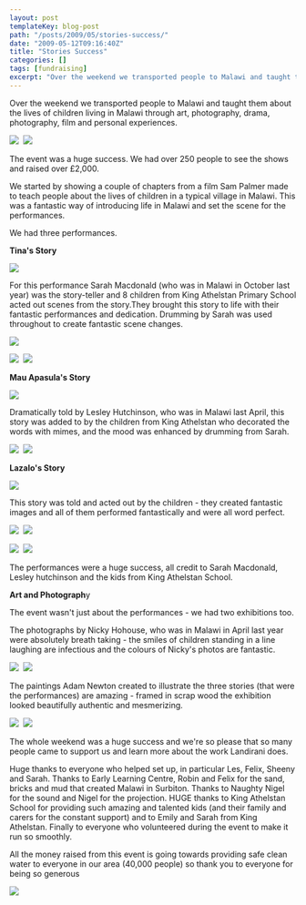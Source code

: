 ```yaml
---
layout: post
templateKey: blog-post
path: "/posts/2009/05/stories-success/"
date: "2009-05-12T09:16:40Z"
title: "Stories Success"
categories: []
tags: [fundraising]
excerpt: "Over the weekend we transported people to Malawi and taught them about the lives of children living..."
---
```


Over the weekend we transported people to Malawi and taught them about the lives of children living in Malawi through art, photography, drama, photography, film and personal experiences.

![](https://www.landirani.org/image_library/news/thumb-200x200/4a09693f0a547stories_from_malawi_2009__01.jpg)  ![](https://www.landirani.org/image_library/news/thumb-200x200/4a09697fd6aacstories_from_malawi_2009__03.jpg)

The event was a huge success. We had over 250 people to see the shows and raised over £2,000.

We started by showing a couple of chapters from a film Sam Palmer made to teach people about the lives of children in a typical village in Malawi. This was a fantastic way of introducing life in Malawi and set the scene for the performances.

We had three performances. 

<span style="font-weight: bold;">Tina's Story</span>

![](https://www.landirani.org/image_library/news/full_size/4a09844d0f66atina(frontcover).jpg.jpg)

For this performance Sarah Macdonald (who was in Malawi in October last year) was the story-teller and 8 children from King Athelstan Primary School acted out scenes from the story.They brought this story to life with their fantastic performances and dedication. Drumming by Sarah was used throughout to create fantastic scene changes.

![](https://www.landirani.org/image_library/news/thumb-200x200/4a0993571db08stories_from_malawi_2009__14.jpg)

![](https://www.landirani.org/image_library/news/thumb-200x200/4a096a2f8f76astories_from_malawi_2009__10.jpg)  ![](https://www.landirani.org/image_library/news/thumb-200x200/4a096ad455143stories_from_malawi_2009__12.jpg)

<span style="font-weight: bold;">Mau Apasula's Story</span>

![](https://www.landirani.org/image_library/news/full_size/4a0987ac0c77bmau(fontcover).jpg.jpg)

Dramatically told by Lesley Hutchinson, who was in Malawi last April, this story was added to by the children from King Athelstan who decorated the words with mimes, and the mood was enhanced by drumming from Sarah.

![](https://www.landirani.org/image_library/news/thumb-200x200/4a096b8acdef4stories_from_malawi_2009__18.jpg)  ![](https://www.landirani.org/image_library/news/thumb-200x200/4a0975f4c4b9bstories_from_malawi_2009__22.jpg)

<span style="font-weight: bold;">Lazalo's Story</span>

![](https://www.landirani.org/image_library/news/full_size/4a0987e964140lazalo(frontcover).jpg.jpg)

This story was told and acted out by the children - they created fantastic images and all of them performed fantastically and were all word perfect.

![](https://www.landirani.org/image_library/news/thumb-200x200/4a09769427797stories_from_malawi_2009__26.jpg)  ![](https://www.landirani.org/image_library/news/thumb-200x200/4a0976d59fe09stories_from_malawi_2009__11.jpg)

![](https://www.landirani.org/image_library/news/thumb-200x200/4a097673a8267stories_from_malawi_2009__23.jpg)  ![](https://www.landirani.org/image_library/news/thumb-200x200/4a09764f651f3stories_from_malawi_2009__24.jpg)

The performances were a huge success, all credit to Sarah Macdonald, Lesley hutchinson and the kids from King Athelstan School.

<span style="font-weight: bold;">Art and Photograph</span>y

The event wasn't just about the performances - we had two exhibitions too.

The photographs by Nicky Hohouse, who was in Malawi in April last year were absolutely breath taking - the smiles of children standing in a line laughing are infectious and the colours of Nicky's photos are fantastic.

![](https://www.landirani.org/image_library/news/thumb-200x200/4a096226030344.jpg)  ![](https://www.landirani.org/image_library/news/thumb-200x200/4a095b4ad0ed932.jpg)

The paintings Adam Newton created to illustrate the three stories (that were the performances) are amazing - framed in scrap wood the exhibition looked beautifully authentic and mesmerizing. 

![](https://www.landirani.org/image_library/news/thumb-200x200/4a095bcae8d2dcattle.jpg)  ![](https://www.landirani.org/image_library/news/thumb-200x200/4a0961587e673mnyamata.jpg)

The whole weekend was a huge success and we're so please that so many people came to support us and learn more about the work Landirani does.

Huge thanks to everyone who helped set up, in particular Les, Felix, Sheeny and Sarah. Thanks to Early Learning Centre, Robin and Felix for the sand, bricks and mud that created Malawi in Surbiton. Thanks to Naughty Nigel for the sound and Nigel for the projection. HUGE thanks to King Athelstan School for providing such amazing and talented kids (and their family and carers for the constant support) and to Emily and Sarah from King Athelstan. Finally to everyone who volunteered during the event to make it run so smoothly.

All the money raised from this event is going towards providing safe clean water to everyone in our area (40,000 people) so thank you to everyone for being so generous

![](https://www.landirani.org/image_library/news/full_size/49cb9b8888d3edocument2-1-1.jpg)